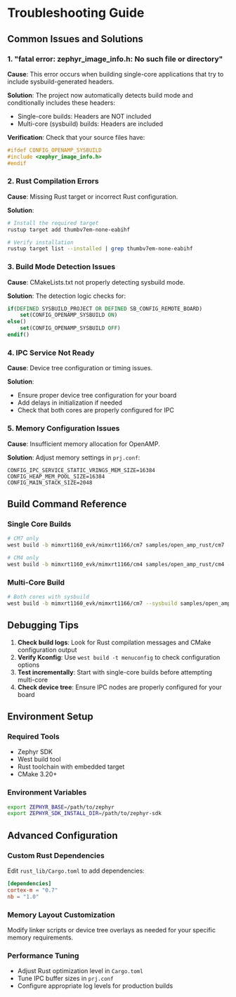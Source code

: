 # Troubleshooting Guide

## Common Issues and Solutions

### 1. "fatal error: zephyr_image_info.h: No such file or directory"

**Cause**: This error occurs when building single-core applications that try to include sysbuild-generated headers.

**Solution**: The project now automatically detects build mode and conditionally includes these headers:
- Single-core builds: Headers are NOT included
- Multi-core (sysbuild) builds: Headers are included

**Verification**: Check that your source files have:
```c
#ifdef CONFIG_OPENAMP_SYSBUILD
#include <zephyr_image_info.h>
#endif
```

### 2. Rust Compilation Errors

**Cause**: Missing Rust target or incorrect Rust configuration.

**Solution**:
```bash
# Install the required target
rustup target add thumbv7em-none-eabihf

# Verify installation
rustup target list --installed | grep thumbv7em-none-eabihf
```

### 3. Build Mode Detection Issues

**Cause**: CMakeLists.txt not properly detecting sysbuild mode.

**Solution**: The detection logic checks for:
```cmake
if(DEFINED SYSBUILD_PROJECT OR DEFINED SB_CONFIG_REMOTE_BOARD)
    set(CONFIG_OPENAMP_SYSBUILD ON)
else()
    set(CONFIG_OPENAMP_SYSBUILD OFF)
endif()
```

### 4. IPC Service Not Ready

**Cause**: Device tree configuration or timing issues.

**Solution**: 
- Ensure proper device tree configuration for your board
- Add delays in initialization if needed
- Check that both cores are properly configured for IPC

### 5. Memory Configuration Issues

**Cause**: Insufficient memory allocation for OpenAMP.

**Solution**: Adjust memory settings in `prj.conf`:
```
CONFIG_IPC_SERVICE_STATIC_VRINGS_MEM_SIZE=16384
CONFIG_HEAP_MEM_POOL_SIZE=16384
CONFIG_MAIN_STACK_SIZE=2048
```

## Build Command Reference

### Single Core Builds
```bash
# CM7 only
west build -b mimxrt1160_evk/mimxrt1166/cm7 samples/open_amp_rust/cm7 -p always

# CM4 only  
west build -b mimxrt1160_evk/mimxrt1166/cm4 samples/open_amp_rust/cm4 -p always
```

### Multi-Core Build
```bash
# Both cores with sysbuild
west build -b mimxrt1160_evk/mimxrt1166/cm7 --sysbuild samples/open_amp_rust/cm7 -p always
```

## Debugging Tips

1. **Check build logs**: Look for Rust compilation messages and CMake configuration output
2. **Verify Kconfig**: Use `west build -t menuconfig` to check configuration options
3. **Test incrementally**: Start with single-core builds before attempting multi-core
4. **Check device tree**: Ensure IPC nodes are properly configured for your board

## Environment Setup

### Required Tools
- Zephyr SDK
- West build tool
- Rust toolchain with embedded target
- CMake 3.20+

### Environment Variables
```bash
export ZEPHYR_BASE=/path/to/zephyr
export ZEPHYR_SDK_INSTALL_DIR=/path/to/zephyr-sdk
```

## Advanced Configuration

### Custom Rust Dependencies
Edit `rust_lib/Cargo.toml` to add dependencies:
```toml
[dependencies]
cortex-m = "0.7"
nb = "1.0"
```

### Memory Layout Customization
Modify linker scripts or device tree overlays as needed for your specific memory requirements.

### Performance Tuning
- Adjust Rust optimization level in `Cargo.toml`
- Tune IPC buffer sizes in `prj.conf`
- Configure appropriate log levels for production builds
